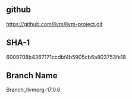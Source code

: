 ## github

https://github.com/llvm/llvm-project.git

## SHA-1

6009708b4367171ccdbf4b5905cb6a803753fe18

## Branch Name

Branch_llvmorg-17.0.6